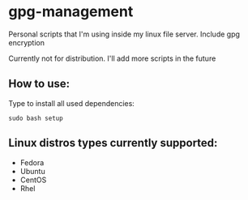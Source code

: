 # gpg-management
Personal scripts that I'm using inside my linux file server. Include gpg encryption

Currently not for distribution. I'll add more scripts in the future

## How to use:

Type to install all used dependencies:
```
sudo bash setup
```
## Linux distros types currently supported: 

  - Fedora
  - Ubuntu
  - CentOS
  - Rhel
